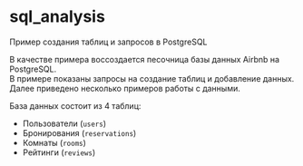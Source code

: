 # sql_analysis
Пример создания таблиц и запросов в PostgreSQL

В качестве примера воссоздается песочница базы данных Airbnb на PostgreSQL.  
В примере показаны запросы на создание таблиц и добавление данных.  
Далее приведено несколько примеров работы с данными.

База данных состоит из 4 таблиц:
- Пользователи (`users`)  
- Бронирования (`reservations`)  
- Комнаты (`rooms`)  
- Рейтинги (`reviews`)
